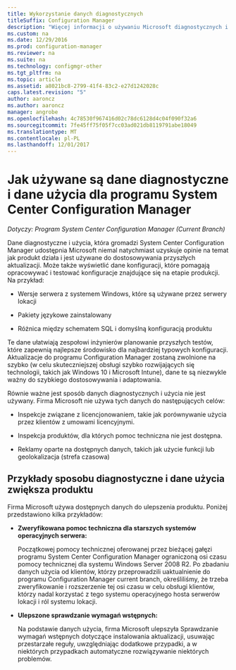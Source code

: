 ```yaml
---
title: Wykorzystanie danych diagnostycznych
titleSuffix: Configuration Manager
description: "Więcej informacji o używaniu Microsoft diagnostycznych i danych użycia, która gromadzi System Center Configuration Manager."
ms.custom: na
ms.date: 12/29/2016
ms.prod: configuration-manager
ms.reviewer: na
ms.suite: na
ms.technology: configmgr-other
ms.tgt_pltfrm: na
ms.topic: article
ms.assetid: a8021bc8-2799-41f4-83c2-e27d1242028c
caps.latest.revision: "5"
author: aaroncz
ms.author: aaroncz
manager: angrobe
ms.openlocfilehash: 4c78530f967416d02c78dc6128d4c04f090f32a6
ms.sourcegitcommit: 7fe45ff75f05f7cc03ad021db8119791abe18049
ms.translationtype: MT
ms.contentlocale: pl-PL
ms.lasthandoff: 12/01/2017
---
```

# <a name="how-diagnostics-and-usage-data-is-used-for-system-center-configuration-manager"></a>Jak używane są dane diagnostyczne i dane użycia dla programu System Center Configuration Manager

*Dotyczy: Program System Center Configuration Manager (Current Branch)*

Dane diagnostyczne i użycia, która gromadzi System Center Configuration Manager udostępnia Microsoft niemal natychmiast uzyskuje opinie na temat jak produkt działa i jest używane do dostosowywania przyszłych aktualizacji. Może także wyświetlić dane konfiguracji, które pomagają opracowywać i testować konfiguracje znajdujące się na etapie produkcji. Na przykład:  

-   Wersje serwera z systemem Windows, które są używane przez serwery lokacji  

-   Pakiety językowe zainstalowany  

-   Różnica między schematem SQL i domyślną konfiguracją produktu  

Te dane ułatwiają zespołowi inżynierów planowanie przyszłych testów, które zapewnią najlepsze środowisko dla najbardziej typowych konfiguracji. Aktualizacje do programu Configuration Manager zostaną zwolnione na szybko (w celu skuteczniejszej obsługi szybko rozwijających się technologii, takich jak Windows 10 i Microsoft Intune), dane te są niezwykle ważny do szybkiego dostosowywania i adaptowania.  

Równie ważne jest sposób danych diagnostycznych i użycia nie jest używany. Firma Microsoft nie używa tych danych do następujących celów:  

-   Inspekcje związane z licencjonowaniem, takie jak porównywanie użycia przez klientów z umowami licencyjnymi.  

-   Inspekcja produktów, dla których pomoc techniczna nie jest dostępna.  

-   Reklamy oparte na dostępnych danych, takich jak użycie funkcji lub geolokalizacja (strefa czasowa)  

##  <a name="bkmk_improve"></a>Przykłady sposobu diagnostyczne i dane użycia zwiększa produktu  
Firma Microsoft używa dostępnych danych do ulepszenia produktu. Poniżej przedstawiono kilka przykładów:  

-   **Zweryfikowana pomoc techniczna dla starszych systemów operacyjnych serwera:**  

     Początkowej pomocy technicznej oferowanej przez bieżącej gałęzi programu System Center Configuration Manager ograniczoną osi czasu pomocy technicznej dla systemu Windows Server 2008 R2. Po zbadaniu danych użycia od klientów, którzy przeprowadzili uaktualnienie do programu Configuration Manager current branch, określiliśmy, że trzeba zweryfikowanie i rozszerzenie tej osi czasu w celu obsługi klientów, którzy nadal korzystać z tego systemu operacyjnego hosta serwerów lokacji i ról systemu lokacji.  

-   **Ulepszone sprawdzanie wymagań wstępnych:**  

     Na podstawie danych użycia, firma Microsoft ulepszyła Sprawdzanie wymagań wstępnych dotyczące instalowania aktualizacji, usuwając przestarzałe reguły, uwzględniając dodatkowe przypadki, a w niektórych przypadkach automatyczne rozwiązywanie niektórych problemów.  
